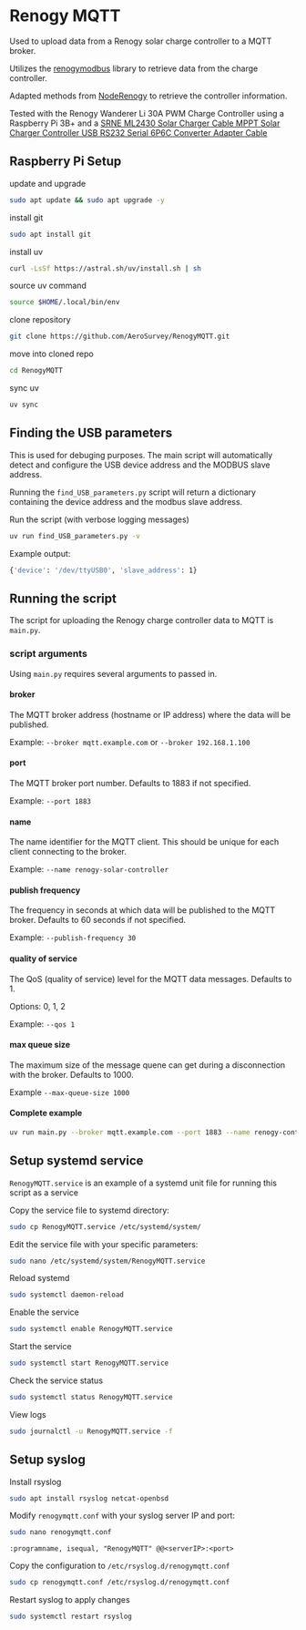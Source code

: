 # Renogy MQTT

Used to upload data from a Renogy solar charge controller to a MQTT broker.

Utilizes the [renogymodbus](https://github.com/rosswarren/renogymodbus) library to retrieve data from the charge controller.

Adapted methods from [NodeRenogy](https://github.com/sophienyaa/NodeRenogy) to retrieve the controller information.

Tested with the Renogy Wanderer Li 30A PWM Charge Controller using a Raspberry Pi 3B+ and a [SRNE ML2430 Solar Charger Cable MPPT Solar Charger Controller USB RS232 Serial 6P6C Converter Adapter Cable](https://www.amazon.com/dp/B07JGRJR4V)

## Raspberry Pi Setup

update and upgrade
```bash
sudo apt update && sudo apt upgrade -y
```

install git
```bash
sudo apt install git
```

install uv
```bash
curl -LsSf https://astral.sh/uv/install.sh | sh
```

source uv command
```bash
source $HOME/.local/bin/env
```

clone repository
```bash
git clone https://github.com/AeroSurvey/RenogyMQTT.git
```

move into cloned repo
```bash
cd RenogyMQTT
```

sync uv
```bash
uv sync
```

## Finding the USB parameters

This is used for debuging purposes. The main script will automatically detect and configure the USB device address and the MODBUS slave address.

Running the `find_USB_parameters.py` script will return a dictionary containing the device address and the modbus slave address.

Run the script (with verbose logging messages)
```bash
uv run find_USB_parameters.py -v
```

Example output:
```bash
{'device': '/dev/ttyUSB0', 'slave_address': 1}
```

## Running the script

The script for uploading the Renogy charge controller data to MQTT is `main.py`.

### script arguments

Using `main.py` requires several arguments to passed in.

#### broker

The MQTT broker address (hostname or IP address) where the data will be published.

Example: `--broker mqtt.example.com` or `--broker 192.168.1.100`

#### port

The MQTT broker port number. Defaults to 1883 if not specified.

Example: `--port 1883`

#### name

The name identifier for the MQTT client. This should be unique for each client connecting to the broker.

Example: `--name renogy-solar-controller`

#### publish frequency

The frequency in seconds at which data will be published to the MQTT broker. Defaults to 60 seconds if not specified.

Example: `--publish-frequency 30`

#### quality of service

The QoS (quality of service) level for the MQTT data messages.
Defaults to 1.

Options: 0, 1, 2

Example: `--qos 1`

#### max queue size

The maximum size of the message quene can get during a disconnection with the broker.
Defaults to 1000.

Example `--max-queue-size 1000`

#### Complete example

```bash
uv run main.py --broker mqtt.example.com --port 1883 --name renogy-controller --publish-frequency 60 --qos 1 --max-queue-size 1000
```

## Setup systemd service

`RenogyMQTT.service` is an example of a systemd unit file for running this script as a service

Copy the service file to systemd directory:

```bash
sudo cp RenogyMQTT.service /etc/systemd/system/
```

Edit the service file with your specific parameters:
```bash
sudo nano /etc/systemd/system/RenogyMQTT.service
```

Reload systemd
```bash
sudo systemctl daemon-reload
```

Enable the service
```bash
sudo systemctl enable RenogyMQTT.service
```

Start the service
```bash
sudo systemctl start RenogyMQTT.service
```

Check the service status
```bash
sudo systemctl status RenogyMQTT.service
```

View logs
```bash
sudo journalctl -u RenogyMQTT.service -f
```

## Setup syslog

Install rsyslog

```bash
sudo apt install rsyslog netcat-openbsd
```

Modify `renogymqtt.conf` with your syslog server IP and port:

```bash
sudo nano renogymqtt.conf
```

```
:programname, isequal, "RenogyMQTT" @@<serverIP>:<port>
```

Copy the configuration to `/etc/rsyslog.d/renogymqtt.conf`

```bash
sudo cp renogymqtt.conf /etc/rsyslog.d/renogymqtt.conf
```

Restart syslog to apply changes

```bash
sudo systemctl restart rsyslog
```